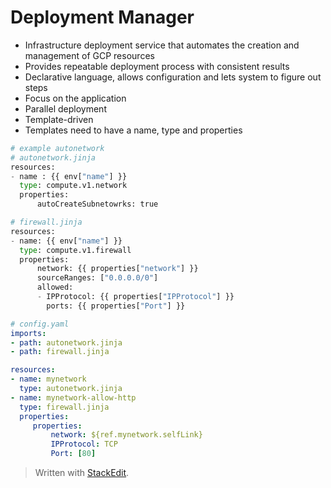 
# Deployment Manager

- Infrastructure deployment service that automates the creation and management of GCP resources
- Provides repeatable deployment process with consistent results
- Declarative language, allows configuration and lets system to figure out steps
- Focus on the application
- Parallel deployment
- Template-driven
- Templates need to have a name, type and properties

```python
# example autonetwork
# autonetwork.jinja
resources: 
- name : {{ env["name"] }}
  type: compute.v1.network
  properties: 
	  autoCreateSubnetowrks: true
```
```python
# firewall.jinja
resources:
- name: {{ env["name"] }}
  type: compute.v1.firewall
  properties:
	  network: {{ properties["network"] }}
	  sourceRanges: ["0.0.0.0/0"]
	  allowed:
	  - IPProtocol: {{ properties["IPProtocol"] }}
	    ports: {{ properties["Port"] }}
```

```yaml
# config.yaml
imports:
- path: autonetwork.jinja
- path: firewall.jinja

resources:
- name: mynetwork
  type: autonetwork.jinja
- name: mynetwork-allow-http
  type: firewall.jinja
  properties: 
     properties:
         network: ${ref.mynetwork.selfLink}
         IPProtocol: TCP
         Port: [80]

```

> Written with [StackEdit](https://stackedit.io/).
<!--stackedit_data:
eyJoaXN0b3J5IjpbODU2ODg5NTRdfQ==
-->